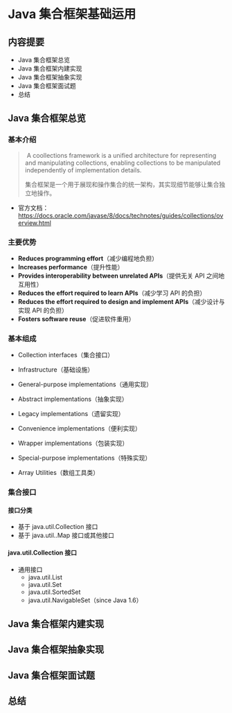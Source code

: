 # Java 集合框架基础运用

## 内容提要

* Java 集合框架总览
* Java 集合框架内建实现
* Java 集合框架抽象实现
* Java 集合框架面试题
* 总结



## Java 集合框架总览

### 基本介绍

> ​	A coollections framework is a unified architecture for representing and manipulating collections, enabling collections to be manipulated independently of implementation details.
>
> ​	集合框架是一个用于展现和操作集合的统一架构，其实现细节能够让集合独立地操作。

* 官方文档：https://docs.oracle.com/javase/8/docs/technotes/guides/collections/overview.html

### 主要优势

* **Reduces programming effort**（减少编程地负担）
* **Increases performance**（提升性能）
* **Provides interoperability between unrelated APIs**（提供无关 API 之间地互用性）
* **Reduces the effort required to learn APIs**（减少学习 API 的负担）
* **Reduces the effort required to design and implement APIs**（减少设计与实现 API 的负担）
* **Fosters software reuse**（促进软件重用）

### 基本组成

* Collection interfaces（集合接口）
* Infrastructure（基础设施）
* General-purpose implementations（通用实现）
* Abstract implementations（抽象实现）
* Legacy implementations（遗留实现）

* Convenience implementations（便利实现）
* Wrapper implementations（包装实现）
* Special-purpose implementations（特殊实现）
* Array Utilities（数组工具类）

### 集合接口

#### 接口分类

* 基于 java.util.Collection 接口
* 基于 java.util..Map 接口或其他接口

#### java.util.Collection 接口

* 通用接口
  * java.util.List
  * java.util.Set
  * java.util.SortedSet
  * java.util.NavigableSet（since Java 1.6）















## Java 集合框架内建实现



## Java 集合框架抽象实现



## Java 集合框架面试题





## 总结